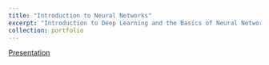 ```yaml
---
title: "Introduction to Neural Networks"
excerpt: "Introduction to Deep Learning and the Basics of Neural Networks<br/><img src='/images/intro_neural_thumb.png'>"
collection: portfolio
---
```


<a href="https://docs.google.com/presentation/d/1OnSpCxxXOmCQXlBkQs5g19NOhqUyq6txdrbP4-ewuCY/edit?usp=sharing" target="_blank">Presentation</a>